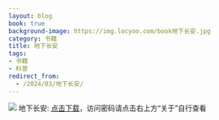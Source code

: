 ```yaml
---
layout: blog
book: true
background-image: https://img.locyoo.com/book地下长安.jpg
category: 书籍
title: 地下长安
tags:
- 书籍
- 科普
redirect_from:
  - /2024/03/地下长安/
---
```

![](https://img.locyoo.com/book地下长安.jpg)
地下长安: <a name = "ref1" href="https://url18.ctfile.com/f/50983618-1268598268-78875f?p=3619">点击下载</a>，访问密码请点击右上方“关于”自行查看